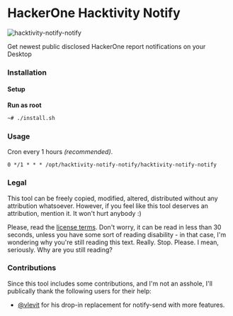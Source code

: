 # HackerOne Hacktivity Notify

![hacktivity-notify-notify](https://user-images.githubusercontent.com/25837540/73328341-febe6780-428b-11ea-8f1c-e9365e645943.png)

Get newest public disclosed HackerOne report notifications on your Desktop

### Installation

#### Setup

**Run as root**

```bash
~# ./install.sh
```

### Usage

Cron every 1 hours _(recommended)_.

`0 */1 * * * /opt/hacktivity-notify-notify/hacktivity-notify-notify`

### Legal

This tool can be freely copied, modified, altered, distributed without any attribution whatsoever. However, if you feel like this tool deserves an attribution, mention it. It won't hurt anybody :)

Please, read the [license terms](https://github.com/noobsec/hacktivity-notify-notify/blob/master/LICENSE). Don't worry, it can be read in less than 30 seconds, unless you have some sort of reading disability - in that case, I'm wondering why you're still reading this text. Really. Stop. Please. I mean, seriously. Why are you still reading?

### Contributions

Since this tool includes some contributions, and I'm not an asshole, I'll publically thank the following users for their help:

* [@vlevit](https://github.com/vlevit) for his drop-in replacement for notify-send with more features.